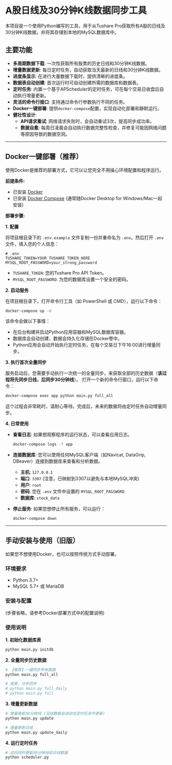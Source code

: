 # A股日线及30分钟K线数据同步工具

本项目是一个使用Python编写的工具，用于从Tushare Pro获取所有A股的日线及30分钟K线数据，并将其存储到本地的MySQL数据库中。

## 主要功能

- **多周期数据下载**: 一次性获取所有股票的历史日线和30分钟K线数据。
- **增量数据更新**: 每日定时任务，自动获取当天最新的日线和30分钟K线数据。
- **进度条显示**: 在进行大量数据下载时，提供清晰的进度条。
- **数据表自动创建**: 首次运行时可自动创建所需的数据库和数据表。
- **定时任务**: 内置一个基于APScheduler的定时任务，可在每个交易日收盘后自动执行增量更新。
- **灵活的命令行接口**: 支持通过命令行参数执行不同的任务。
- **Docker一键部署**: 提供`docker-compose`配置，实现自动化部署和静默运行。
- **健壮性设计**:
  - **API请求重试**: 网络请求失败时，会自动重试3次，提高同步成功率。
  - **数据自愈**: 每周日凌晨会自动执行数据完整性检查，并修复可能因网络问题等原因导致的数据空洞。

---

## Docker一键部署（推荐）

使用Docker是推荐的部署方式，它可以让您完全不用操心环境配置和程序运行。

**前提条件:**
- 已安装 [Docker](https://www.docker.com/get-started/)
- 已安装 [Docker Compose](https://docs.docker.com/compose/install/) (通常随Docker Desktop for Windows/Mac一起安装)

**部署步骤:**

**1. 配置**

将项目根目录下的 `.env.example` 文件复制一份并重命名为 `.env`。然后打开 `.env` 文件，填入您的个人信息：

```
# .env
TUSHARE_TOKEN=YOUR_TUSHARE_TOKEN_HERE
MYSQL_ROOT_PASSWORD=your_strong_password
```
- `TUSHARE_TOKEN`: 您的Tushare Pro API Token。
- `MYSQL_ROOT_PASSWORD`: 为您的数据库设置一个安全的密码。

**2. 启动服务**

在项目根目录下，打开命令行工具（如 PowerShell 或 CMD），运行以下命令：
```bash
docker-compose up -d
```
该命令会做以下事情：
- 在后台构建并启动Python应用容器和MySQL数据库容器。
- 数据库会自动创建，数据会持久化存储在Docker卷中。
- Python应用会自动开始执行定时任务，在每个交易日下午16:00进行增量同步。

**3. 执行首次全量同步**

服务启动后，您需要手动执行一次统一的全量同步，来获取全部的历史数据（**该过程将先同步日线，后同步30分钟线**）。
打开一个新的命令行窗口，运行以下命令：

```bash
docker-compose exec app python main.py full_all
```
这个过程会非常耗时，请耐心等待。完成后，未来的数据将由定时任务自动增量同步。

**4. 日常使用**

- **查看日志**: 如果想观察程序的运行状态，可以查看应用日志。
  ```bash
  docker-compose logs -f app
  ```
- **连接数据库**: 您可以使用任何MySQL客户端（如Navicat, DataGrip, DBeaver）连接到数据库来查看和分析数据。
  - **主机**: `127.0.0.1`
  - **端口**: `3307` (注意，已映射到3307以避免与本地MySQL冲突)
  - **用户**: `root`
  - **密码**: 您在 `.env` 文件中设置的 `MYSQL_ROOT_PASSWORD`
  - **数据库**: `stock_data`

- **停止服务**: 如果您想停止所有服务，可以运行：
  ```bash
  docker-compose down
  ```

---

## 手动安装与使用（旧版）

如果您不想使用Docker，也可以按照传统方式手动部署。

### 环境要求

- Python 3.7+
- MySQL 5.7+ 或 MariaDB

### 安装与配置

(步骤省略，请参考Docker部署方式中的配置说明)

### 使用说明

**1. 初始化数据库表**
```bash
python main.py initdb
```

**2. 全量同步历史数据**
```bash
# 【推荐】一键同步所有数据
python main.py full_all

# 或者，分步同步
# python main.py full_daily
# python main.py full
```

**3. 增量更新数据**
```bash
# 增量更新30分钟线 (日线数据会自动在定时任务中更新)
python main.py update

# 增量更新日线
python main.py update_daily
```

**4. 运行定时任务**
```bash
# 这将同时更新30分钟线和日线数据
python scheduler.py
```
